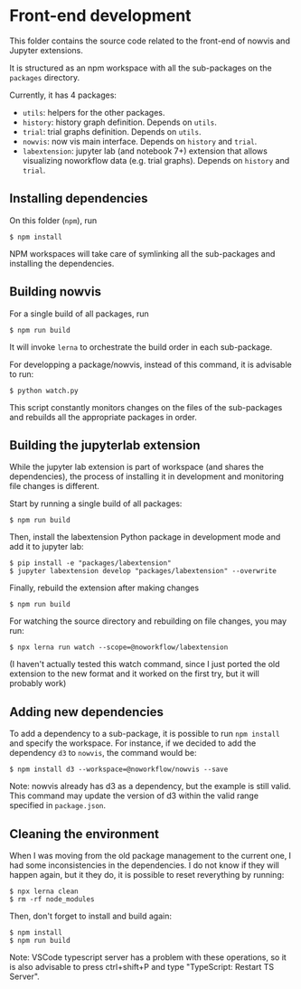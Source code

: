# Front-end development

This folder contains the source code related to the front-end of nowvis and Jupyter extensions.

It is structured as an npm workspace with all the sub-packages on the `packages` directory.

Currently, it has 4 packages:

- `utils`: helpers for the other packages.
- `history`: history graph definition. Depends on `utils`. 
- `trial`: trial graphs definition. Depends on `utils`.
- `nowvis`: now vis main interface. Depends on `history` and `trial`.
- `labextension`: jupyter lab (and notebook 7+) extension that allows visualizing noworkflow data (e.g. trial graphs). Depends on `history` and `trial`.

## Installing dependencies

On this folder (`npm`), run 

```
$ npm install
```

NPM workspaces will take care of symlinking all the sub-packages and installing the dependencies.

## Building nowvis

For a single build of all packages, run

```
$ npm run build
```

It will invoke `lerna` to orchestrate the build order in each sub-package.

For developping a package/nowvis, instead of this command, it is advisable to run:

```
$ python watch.py
```

This script constantly monitors changes on the files of the sub-packages and rebuilds all the appropriate packages in order.

## Building the jupyterlab extension

While the jupyter lab extension is part of workspace (and shares the dependencies), the process of installing it in development and monitoring file changes is different.

Start by running a single build of all packages:

```
$ npm run build
```

Then, install the labextension Python package in development mode and add it to jupyter lab:

```
$ pip install -e "packages/labextension"
$ jupyter labextension develop "packages/labextension" --overwrite
```

Finally, rebuild the extension after making changes

```
$ npm run build
```

For watching the source directory and rebuilding on file changes, you may run:

```
$ npx lerna run watch --scope=@noworkflow/labextension
```

(I haven't actually tested this watch command, since I just ported the old extension to the new format and it worked on the first try, but it will probably work)

## Adding new dependencies

To add a dependency to a sub-package, it is possible to run `npm install` and specify the workspace. For instance, if we decided to add the dependency `d3` to `nowvis`, the command would be:

```
$ npm install d3 --workspace=@noworkflow/nowvis --save
```

Note: nowvis already has d3 as a dependency, but the example is still valid. This command may update the version of d3 within the valid range specified in `package.json`.

## Cleaning the environment

When I was moving from the old package management to the current one, I had some inconsistencies in the dependencies. I do not know if they will happen again, but it they do, it is possible to reset reverything by running:

```
$ npx lerna clean
$ rm -rf node_modules
```

Then, don't forget to install and build again:
```
$ npm install
$ npm run build
```

Note: VSCode typescript server has a problem with these operations, so it is also advisable to press ctrl+shift+P and type "TypeScript: Restart TS Server".
